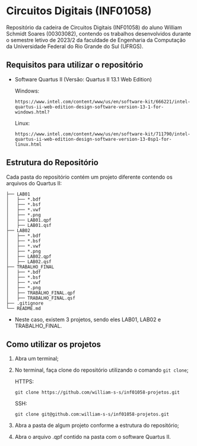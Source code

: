 # Circuitos Digitais (INF01058)
Repositório da cadeira de Circuitos Digitais (INF01058) do aluno William Schmidt Soares (00303082), contendo os trabalhos desenvolvidos durante
o semestre letivo de 2023/2 da faculdade de Engenharia da Computação da Universidade Federal do Rio Grande do Sul (UFRGS).

## Requisitos para utilizar o repositório
- Software Quartus II (Versão: Quartus II 13.1 Web Edition)

  Windows:
  ```
  https://www.intel.com/content/www/us/en/software-kit/666221/intel-quartus-ii-web-edition-design-software-version-13-1-for-windows.html?
  ```
  Linux:
  ```
  https://www.intel.com/content/www/us/en/software-kit/711790/intel-quartus-ii-web-edition-design-software-version-13-0sp1-for-linux.html
  ```

## Estrutura do Repositório
Cada pasta do repositório contém um projeto diferente contendo os arquivos do Quartus II:
```tree
├── LAB01
│   ├── *.bdf
│   ├── *.bsf
│   ├── *.vwf
│   ├── *.png
│   ├── LAB01.qpf
│   ├── LAB01.qsf
├── LAB02
│   ├── *.bdf
│   ├── *.bsf
│   ├── *.vwf
│   ├── *.png
│   ├── LAB02.qpf
│   ├── LAB02.qsf
├── TRABALHO_FINAL
│   ├── *.bdf
│   ├── *.bsf
│   ├── *.vwf
│   ├── *.png
│   ├── TRABALHO_FINAL.qpf
│   ├── TRABALHO_FINAL.qsf
├── .gitignore
└── README.md
```
- Neste caso, existem 3 projetos, sendo eles LAB01, LAB02 e TRABALHO_FINAL.

## Como utilizar os projetos

1. Abra um terminal;
2. No terminal, faça clone do repositório utilizando o comando `git clone`;

      HTTPS:
      ```
      git clone https://github.com/william-s-s/inf01058-projetos.git
      ```
      SSH:
      ```
      git clone git@github.com:william-s-s/inf01058-projetos.git
      ```

3. Abra a pasta de algum projeto conforme a estrutura do repositório;
4. Abra o arquivo .qpf contido na pasta com o software Quartus II.
